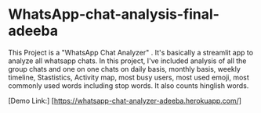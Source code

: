 # WhatsApp-chat-analysis-final-adeeba
This Project is a "WhatsApp Chat Analyzer" . It's basically a streamlit app to analyze all whatsapp chats. In this project, I've included analysis of all the group chats and one on one chats on daily basis, monthly basis, weekly timeline, Stastistics, Activity map, most busy users, most used emoji, most commonly used words including stop words. It also counts hinglish words.

 
[Demo Link:] [https://whatsapp-chat-analyzer-adeeba.herokuapp.com/] 
